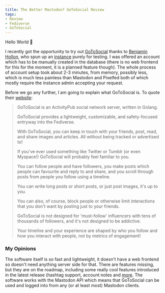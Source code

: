 ```yaml
---
title: The Better Mastodon? GoToSocial Review
tags:
- Review
- Fediverse
- GoToSocial
---
```


Hello World 👋

I recently got the opportunity to try out [GoToSocial](https://gotosocial.org/) thanks to [Benjamin Hollon](https://fosstodon.org/@benjaminhollon), who spun up an [instance](https://gotosocial.verboseguacamole.com/) purely for testing. I was offered an account which has to be manually created in the database (there is no web frontend for this for the moment, it is a planned feature though). The whole process of account setup took about 2-3 minutes, from memory, possibly less, which is much less painless than Mastodon and Pixelfed both of which mostly require the instance admin accepting your request. 

Before we go any further, I am going to explain what GoToSocial is. To quote their [website](https://gotosocial.org/):
> GoToSocial is an ActivityPub social network server, written in Golang.
> 
> GoToSocial provides a lightweight, customizable, and safety-focused entryway into the Fediverse.
> 
> With GoToSocial, you can keep in touch with your friends, post, read, and share images and articles. All without being tracked or advertised to!
> 
> If you've ever used something like Twitter or Tumblr (or even Myspace!) GoToSocial will probably feel familiar to you.
> 
> You can follow people and have followers, you make posts which people can favourite and reply to and share, and you scroll through posts from people you follow using a timeline.
> 
> You can write long posts or short posts, or just post images, it's up to you.
> 
> You can also, of course, block people or otherwise limit interactions that you don't want by posting just to your friends.
> 
> GoToSocial is not designed for 'must-follow' influencers with tens of thousands of followers, and it's not designed to be addictive.
> 
> Your timeline and your experience are shaped by who you follow and how you interact with people, not by metrics of engagement!

### My Opinions
The software itself is so fast and lightweight, it doesn't have a web frontend so doesn't need anything server side for that. There are features missing, but they are on the roadmap, including some really cool features introduced in the latest release (hashtag support, account notes and [more](https://gts.superseriousbusiness.org/@gotosocial/statuses/01H7JEE1GMEAXPY9C00GZ3FJQ5). The software works with the Mastodon API which means that GoToSocial can be used and logged into from any (or at least most) Mastodon clients.
